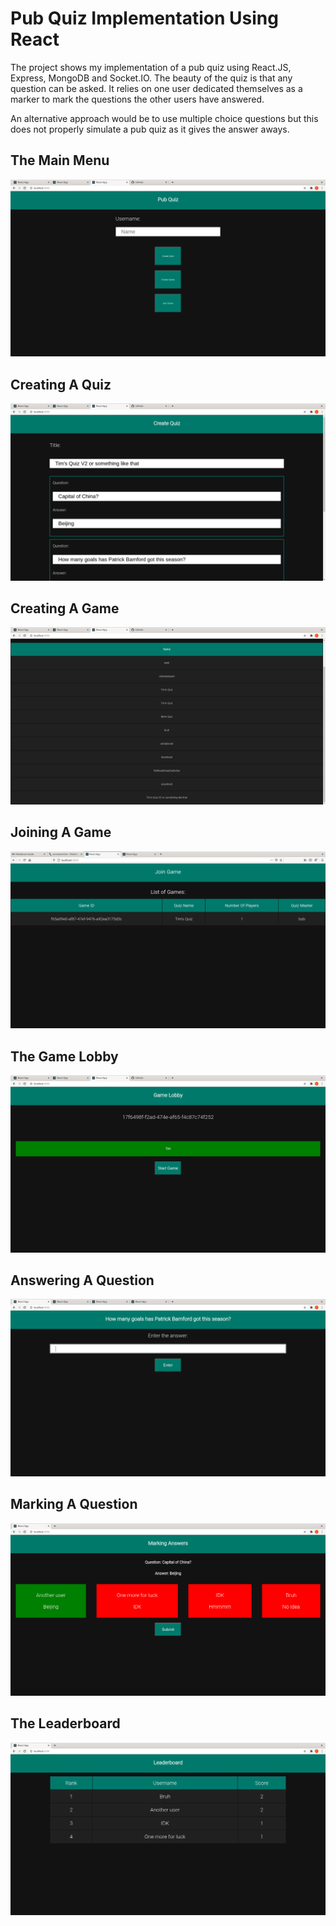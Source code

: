 # Pub Quiz Implementation Using React

The project shows my implementation of a pub quiz using React.JS, Express, MongoDB and Socket.IO.
The beauty of the quiz is that any question can be asked. It relies on one user dedicated themselves
as a marker to mark the questions the other users have answered.

An alternative approach would be to use multiple choice questions but this does not properly simulate
a pub quiz as it gives the answer aways.

## The Main Menu

![The Main Menu](./screenshots/main_menu.png)

## Creating A Quiz

![Creating A Quiz](./screenshots/create_quiz.png)

## Creating A Game

![Creating A Game](./screenshots/create_game.png)

## Joining A Game

![Joining A Game](./screenshots/join_game.png)

## The Game Lobby

![The Game Lobby](./screenshots/lobby.png)

## Answering A Question

![Answering A Question](./screenshots/answer_question.png)

## Marking A Question

![Marking A Question](./screenshots/marker.png)

## The Leaderboard

![The Leaderboard](./screenshots/leaderboard.png)